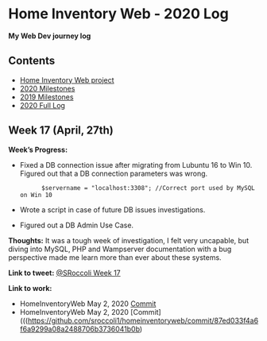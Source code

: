 # Home Inventory Web - 2020 Log

**My Web Dev journey log**

## Contents
- [Home Inventory Web project](https://github.com/sroccoli1/homeinventoryweb)
- [2020 Milestones](https://github.com/sroccoli1/homeinventoryweb/edit/master/2020_milestones.md)
- [2019 Milestones](https://github.com/sroccoli1/homeinventoryweb/edit/master/2019_milestones.md)
- [2020 Full Log](https://github.com/sroccoli1/homeinventoryweb/blob/master/2020_log_full.md)

## Week 17 (April, 27th)

**Week’s Progress:** 
  - Fixed a DB connection issue after migrating from Lubuntu 16 to Win 10. Figured out that a DB connection parameters was wrong.

       
              $servername = "localhost:3308"; //Correct port used by MySQL on Win 10
  - Wrote a script in case of future DB issues investigations.
  - Figured out a DB Admin Use Case. 

**Thoughts:** It was a tough week of investigation, I felt very uncapable, but diving into MySQL, PHP and Wampserver documentation with a bug perspective made me learn more than ever about these systems.  

**Link to tweet:** [@SRoccoli Week 17](https://twitter.com/SRoccoli/status/1259842830421327874?s=20)

**Link to work:** 
- HomeInventoryWeb May 2, 2020 [Commit](https://github.com/sroccoli1/homeinventoryweb/commit/272ff0908963f6065edb6f94b122c1160a30435f)
- HomeInventoryWeb May 2, 2020 [Commit](((https://github.com/sroccoli1/homeinventoryweb/commit/87ed033f4a6f6a9299a08a2488706b3736041b0b)
